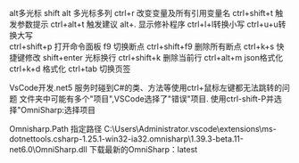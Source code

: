 alt多光标
shift alt 多光标多列
ctrl+r 改变变量及所有引用变量名
ctrl+shift+t 触发参数提示
ctrl+alt+t 触发建议
alt+. 显示修补程序
ctrl+l+l转换小写
ctrl+u+u转换大写   
ctrl+shift+p 打开命令面板
f9 切换断点
ctrl+shift+f9 删除所有断点
ctrl+k+s  快捷键修改
shift+enter 光标换行
ctrl+shift+k 删除当前行
ctrl+alt+m json格式化
ctrl+k+d 格式化
ctrl+tab 切换页签

VsCode开发.net5 服务时碰到C#的类、方法等使用ctrl+鼠标左键都无法跳转的问题
文件夹中可能有多个"项目",VSCode选择了"错误"项目.
使用ctrl-shift-P并选择"OmniSharp:选择项目


Omnisharp.Path 
指定路径
C:\Users\Administrator\.vscode\extensions\ms-dotnettools.csharp-1.25.1-win32-ia32\.omnisharp\1.39.3-beta.11-net6.0\OmniSharp.dll
下载最新的OmniSharp：latest 